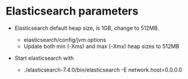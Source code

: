 # Elasticsearch parameters


- Elasticsearch default heap size, is 1GB, change to 512MB. 
   - elasticsearch/config/jvm.options 
   - Update both min (-Xms) and max (-Xmx) heap sizes to 512MB

- Start elasticsearch with
   - ./elasticsearch-7.4.0/bin/elasticsearch -E network.host=0.0.0.0
  




